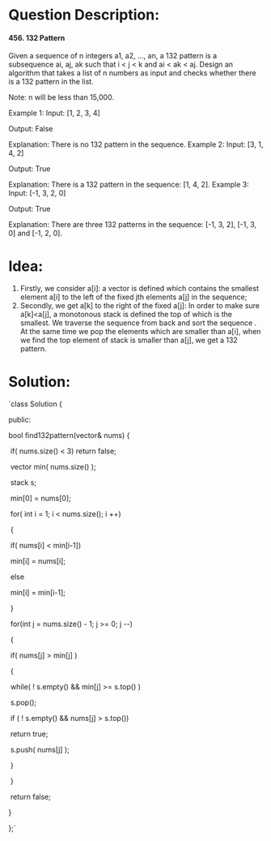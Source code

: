 # Question Description:

#### 456. 132 Pattern

Given a sequence of n integers a1, a2, ..., an, a 132 pattern is a subsequence ai, aj, ak such that i < j < k and ai < ak < aj. Design an algorithm that takes a list of n numbers as input and checks whether there is a 132 pattern in the list.

Note: n will be less than 15,000.

Example 1:
Input: [1, 2, 3, 4]

Output: False

Explanation: There is no 132 pattern in the sequence.
Example 2:
Input: [3, 1, 4, 2]

Output: True

Explanation: There is a 132 pattern in the sequence: [1, 4, 2].
Example 3:
Input: [-1, 3, 2, 0]

Output: True

Explanation: There are three 132 patterns in the sequence: [-1, 3, 2], [-1, 3, 0] and [-1, 2, 0].

# Idea:

1. Firstly, we consider a[i]:  a vector is defined which contains the smallest element a[i] to the left of the fixed jth elements a[j] in the sequence; 
2. Secondly, we get a[k] to the right of the fixed a[j]: In order to make sure a[k]<a[j], a monotonous stack is defined the top of which is the smallest. We traverse the sequence from back and sort the sequence . At the same time we pop the elements which are smaller than a[i], when we find the top element of stack is smaller than a[j], we get a 132 pattern.                                    

# Solution:

`class Solution {

public:

  bool find132pattern(vector<int>& nums) {

​    if( nums.size() < 3)   return false;

​    vector<int> min( nums.size() );

​    stack<int> s;

​    min[0] = nums[0];

​    for( int i = 1; i < nums.size(); i ++)

​    {

​      if( nums[i] < min[i-1])

​           min[i] = nums[i];

​      else

​           min[i] = min[i-1];

​    }

​    for(int j = nums.size() - 1; j >= 0; j --)

​    {

​          if( nums[j] > min[j] )

​         {

​              while( ! s.empty() && min[j] >= s.top() )  

​                        s.pop();

​              if ( ! s.empty() && nums[j] > s.top())

​                       return true;    

​              s.push( nums[j] );

​        }    

​    }

​    return false;   

  }

};`
